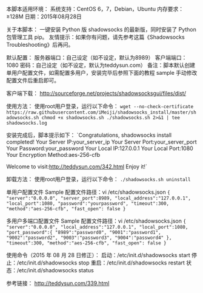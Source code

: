 本脚本适用环境：
系统支持：CentOS 6，7，Debian，Ubuntu
内存要求：≥128M
日期：2015年08月28日

关于本脚本：
一键安装 Python 版 shadowsocks 的最新版，同时安装了 Python 包管理工具 pip。
友情提示：如果你有问题，请先参考这篇《Shadowsocks Troubleshooting》后再问。


默认配置：
服务器端口：自己设定（如不设定，默认为8989）
客户端端口：1080
密码：自己设定（如不设定，默认为teddysun.com）
备注：脚本默认创建单用户配置文件，如需配置多用户，安装完毕后参照下面的教程 sample 手动修改配置文件后重启即可。

客户端下载：
http://sourceforge.net/projects/shadowsocksgui/files/dist/

使用方法：
使用root用户登录，运行以下命令：
`wget --no-check-certificate https://raw.githubusercontent.com/iMeiji/shadowsocks_install/master/shadowsocks.sh
chmod +x shadowsocks.sh
./shadowsocks.sh 2>&1 | tee shadowsocks.log`

安装完成后，脚本提示如下：
`Congratulations, shadowsocks install completed!
Your Server IP:your_server_ip
Your Server Port:your_server_port
Your Password:your_password
Your Local IP:127.0.0.1
Your Local Port:1080
Your Encryption Method:aes-256-cfb

Welcome to visit:http://teddysun.com/342.html
Enjoy it!`

卸载方法：
使用root用户登录，运行以下命令：
`./shadowsocks.sh uninstall
`

单用户配置文件 Sample
配置文件路径：vi /etc/shadowsocks.json
`{
    "server":"0.0.0.0",
    "server_port":8989,
    "local_address":"127.0.0.1",
    "local_port":1080,
    "password":"yourpassword",
    "timeout":300,
    "method":"aes-256-cfb",
    "fast_open": false
}`

多用户多端口配置文件 Sample
配置文件路径：vi /etc/shadowsocks.json
`{
    "server":"0.0.0.0",
    "local_address":"127.0.0.1",
    "local_port":1080,
    "port_password":{
         "8989":"password0",
         "9001":"password1",
         "9002":"password2",
         "9003":"password3",
         "9004":"password4"
    },
    "timeout":300,
    "method":"aes-256-cfb",
    "fast_open": false
}`

使用命令（2015 年 08 月 28 日修正）：
启动：/etc/init.d/shadowsocks start
停止：/etc/init.d/shadowsocks stop
重启：/etc/init.d/shadowsocks restart
状态：/etc/init.d/shadowsocks status

参考链接：
http://teddysun.com/339.html